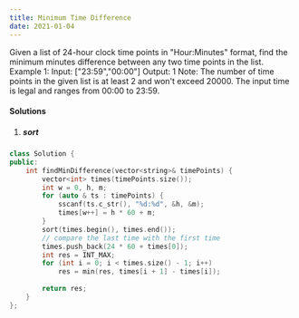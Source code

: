 ```yaml
---
title: Minimum Time Difference
date: 2021-01-04
---
```

Given a list of 24-hour clock time points in "Hour:Minutes" format, find the minimum minutes difference between any two time points in the list.
Example 1:
Input: ["23:59","00:00"]
Output: 1
Note:
The number of time points in the given list is at least 2 and won't exceed 20000.
The input time is legal and ranges from 00:00 to 23:59.

#### Solutions

1. ##### sort

```cpp
class Solution {
public:
    int findMinDifference(vector<string>& timePoints) {
        vector<int> times(timePoints.size());
        int w = 0, h, m;
        for (auto & ts : timePoints) {
            sscanf(ts.c_str(), "%d:%d", &h, &m);
            times[w++] = h * 60 + m;
        }
        sort(times.begin(), times.end());
        // compare the last time with the first time
        times.push_back(24 * 60 + times[0]);
        int res = INT_MAX;
        for (int i = 0; i < times.size() - 1; i++)
            res = min(res, times[i + 1] - times[i]);
        
        return res;
    }
};
```